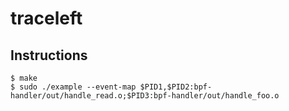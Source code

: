 # traceleft

## Instructions

```
$ make
$ sudo ./example --event-map $PID1,$PID2:bpf-handler/out/handle_read.o;$PID3:bpf-handler/out/handle_foo.o
```
